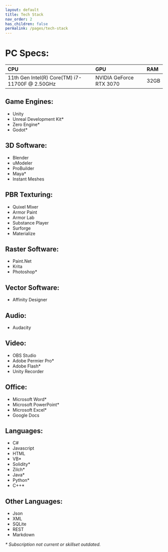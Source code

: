 ```yaml
---
layout: default
title: Tech Stack
nav_order: 2
has_children: false
permalink: /pages/tech-stack
---
```


# PC Specs:

| CPU                                             | GPU                     | RAM  |
|:------------------------------------------------|:------------------------|:-----|
|  11th Gen Intel(R) Core(TM) i7-11700F @ 2.50GHz | NVIDIA GeForce RTX 3070 | 32GB |

## Game Engines:

* Unity
* Unreal Development Kit*
* Zero Engine*
* Godot*

## 3D Software:

* Blender
* uModeler
* ProBuilder
* Maya*
* Instant Meshes

## PBR Texturing:

* Quixel Mixer
* Armor Paint
* Armor Lab
* Substance Player
* Surforge
* Materialize

## Raster Software:

* Paint.Net
* Krita
* Photoshop*

## Vector Software:

* Affinity Designer

## Audio:

* Audacity

## Video:

* OBS Studio
* Adobe Permier Pro*
* Adobe Flash*
* Unity Recorder

## Office:

* Microsoft Word*
* Microsoft PowerPoint*
* Microsoft Excel*
* Google Docs

## Languages:

* C#
* Javascript
* HTML
* VB*
* Solidity*
* Zilch*
* Java*
* Python*
* C++*

## Other Languages:
* Json
* XML
* SQLite
* REST
* Markdown

<i>* Subscription not current or skillset outdated.</i>
